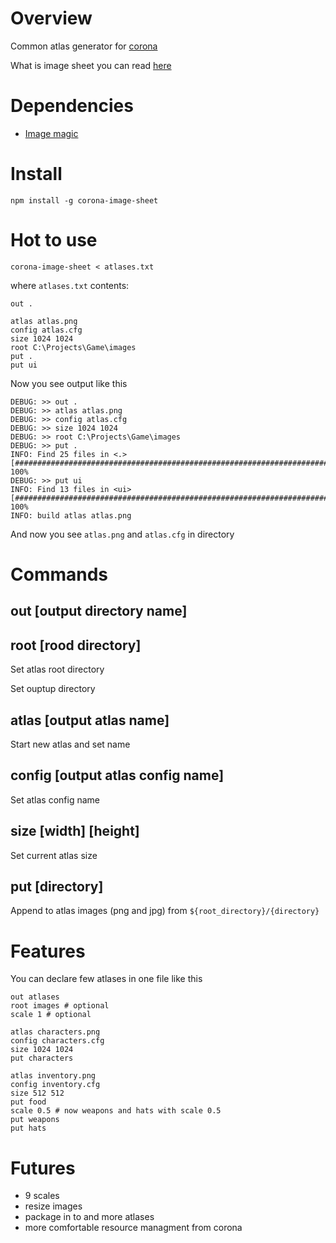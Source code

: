 # Overview

Common atlas generator for [corona](https://ru.coronalabs.com/)

What is image sheet you can read [here](https://docs.coronalabs.com/api/library/graphics/newImageSheet.html)

# Dependencies

- [Image magic](https://imagemagick.org/index.php)

# Install
	
	npm install -g corona-image-sheet

# Hot to use

	corona-image-sheet < atlases.txt

where `atlases.txt` contents:

	out .
	
	atlas atlas.png
	config atlas.cfg
	size 1024 1024
	root C:\Projects\Game\images
	put .
	put ui

Now you see output like this

	DEBUG: >> out .
	DEBUG: >> atlas atlas.png
	DEBUG: >> config atlas.cfg
	DEBUG: >> size 1024 1024
	DEBUG: >> root C:\Projects\Game\images
	DEBUG: >> put .
	INFO: Find 25 files in <.>
	[##########################################################################] 100%
	DEBUG: >> put ui
	INFO: Find 13 files in <ui>
	[##########################################################################] 100%
	INFO: build atlas atlas.png

And now you see `atlas.png` and `atlas.cfg` in directory

# Commands

## out [output directory name]

## root [rood directory]

Set atlas root directory

Set ouptup directory

## atlas [output atlas name]

Start new atlas and set name

## config [output atlas config name]

Set atlas config name

## size [width] [height]

Set current atlas size

## put [directory]

Append to atlas images (png and jpg) from `${root_directory}/{directory}`

# Features

You can declare few atlases in one file like this

	out atlases
	root images # optional
	scale 1 # optional

	atlas characters.png
	config characters.cfg
	size 1024 1024
	put characters

	atlas inventory.png
	config inventory.cfg
	size 512 512
	put food
	scale 0.5 # now weapons and hats with scale 0.5
	put weapons
	put hats

# Futures

- 9 scales
- resize images
- package in to and more atlases
- more comfortable resource managment from corona